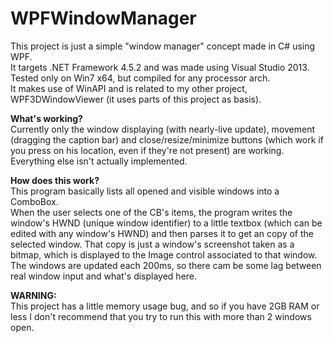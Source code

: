 # WPFWindowManager

This project is just a simple "window manager" concept made in C# using WPF.  
It targets .NET Framework 4.5.2 and was made using Visual Studio 2013.  
Tested only on Win7 x64, but compiled for any processor arch.  
It makes use of WinAPI and is related to my other project, WPF3DWindowViewer (it uses parts of this project as basis).  
  
<b>What's working?</b>  
Currently only the window displaying (with nearly-live update), movement (dragging the caption bar) and close/resize/minimize buttons (which work if you press on his location, even if they're not present) are working. Everything else isn't actually implemented.  
  
<b>How does this work?</b>  
This program basically lists all opened and visible windows into a ComboBox.  
When the user selects one of the CB's items, the program writes the window's HWND (unique window identifier) to a little textbox (which can be edited with any window's HWND) and then parses it to get an copy of the selected window. That copy is just a window's screenshot taken as a bitmap, which is displayed to the Image control associated to that window.  
The windows are updated each 200ms, so there cam be some lag between real window input and what's displayed here.  
  
<b>WARNING:</b>  
This project has a little memory usage bug, and so if you have 2GB RAM or less I don't recommend that you try to run this with more than 2 windows open. 
